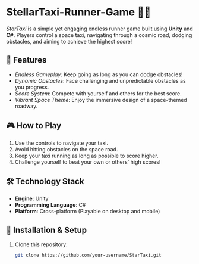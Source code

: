 # StellarTaxi-Runner-Game 🚖🌌

*StarTaxi* is a simple yet engaging endless runner game built using **Unity** and **C#**. Players control a space taxi, navigating through a cosmic road, dodging obstacles, and aiming to achieve the highest score!

## 🚀 Features
- *Endless Gameplay*: Keep going as long as you can dodge obstacles!
- *Dynamic Obstacles*: Face challenging and unpredictable obstacles as you progress.
- *Score System*: Compete with yourself and others for the best score.
- *Vibrant Space Theme*: Enjoy the immersive design of a space-themed roadway.

## 🎮 How to Play
1. Use the controls to navigate your taxi.
2. Avoid hitting obstacles on the space road.
3. Keep your taxi running as long as possible to score higher.
4. Challenge yourself to beat your own or others' high scores!

## 🛠️ Technology Stack
- **Engine**: Unity
- **Programming Language**: C#
- **Platform**: Cross-platform (Playable on desktop and mobile)

## 📝 Installation & Setup
1. Clone this repository:
   ```bash
   git clone https://github.com/your-username/StarTaxi.git
